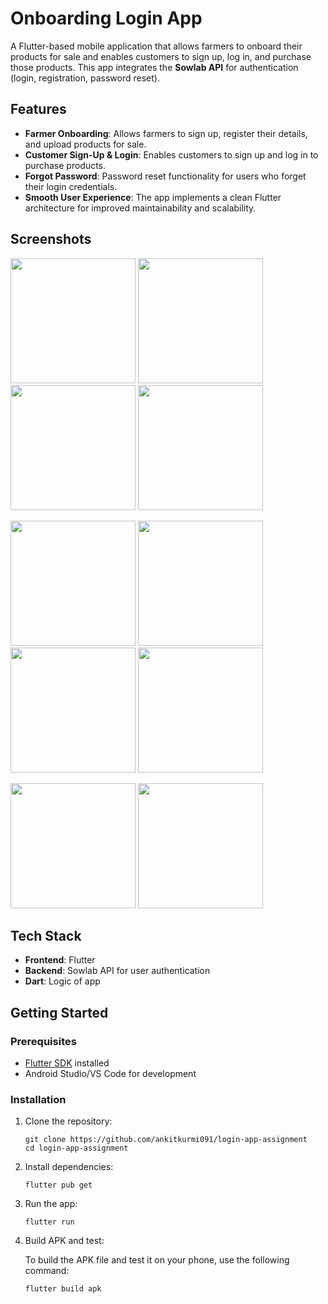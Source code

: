 # Onboarding Login App          

A Flutter-based mobile application that allows farmers to onboard their products for sale and enables customers to sign up, log in, and purchase those products. This app integrates the **Sowlab API** for authentication (login, registration, password reset).

## Features

- **Farmer Onboarding**: Allows farmers to sign up, register their details, and upload products for sale.
- **Customer Sign-Up & Login**: Enables customers to sign up and log in to purchase products.
- **Forgot Password**: Password reset functionality for users who forget their login credentials.
- **Smooth User Experience**: The app implements a clean Flutter architecture for improved maintainability and scalability.

## Screenshots

<p float="left">
  <img src="https://github.com/user-attachments/assets/de9aa063-9061-4fa5-9d6f-f7026c391161" width="200" />
<img src="https://github.com/user-attachments/assets/1c0ca0e7-a614-47b7-aa13-980d6eb7dfbb" width="200" 
    />
  <img src="https://github.com/user-attachments/assets/88e2a58d-ad33-4e5d-ab7a-1a31875da2f5" width="200" />
  <img src="https://github.com/user-attachments/assets/13f86799-9dc2-4cde-940a-ac29624dc506" width="200" />
</p>

<p float="left">
  <img src="https://github.com/user-attachments/assets/6816010f-39fd-4c3a-8955-51884bbbd2be" width="200" />
  <img src="https://github.com/user-attachments/assets/38702a72-44ef-4c50-800e-4864f1f25aae" width="200" />
  <img src="https://github.com/user-attachments/assets/ea2fa55c-214d-4c44-8be9-7e9a47598a59" width="200" />
  <img src="https://github.com/user-attachments/assets/ea6f6444-af6a-4325-b63a-8ea9c16cf849" width="200" />
</p>

<p float="left">
  <img src="https://github.com/user-attachments/assets/d264d360-8d7b-48ce-a40a-dc0675ae1fb2" width="200" />
  <img src="https://github.com/user-attachments/assets/7af4a474-d6a2-4b0f-a2e2-d367ceb39a71" width="200" />
</p>


## Tech Stack

- **Frontend**: Flutter
- **Backend**: Sowlab API for user authentication
- **Dart**: Logic of app

  
## Getting Started

### Prerequisites

- [Flutter SDK](https://flutter.dev/docs/get-started/install) installed
- Android Studio/VS Code for development

### Installation

1. Clone the repository:


       git clone https://github.com/ankitkurmi091/login-app-assignment
       cd login-app-assignment

2. Install dependencies:

       flutter pub get


3. Run the app:

       flutter run

4. Build APK and test:

   To build the APK file and test it on your phone, use the following command:

       flutter build apk
